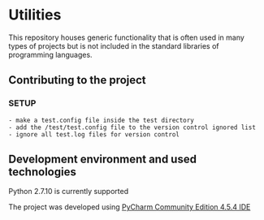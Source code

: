 # Utilities

This repository houses generic functionality that is often used in many types of projects but is not included in the standard libraries of programming languages.


## Contributing to the project

### SETUP

    - make a test.config file inside the test directory
    - add the /test/test.config file to the version control ignored list
    - ignore all test.log files for version control


## Development environment and used technologies

Python 2.7.10 is currently supported

The project was developed using [PyCharm Community Edition 4.5.4 IDE](https://www.jetbrains.com/pycharm/)

